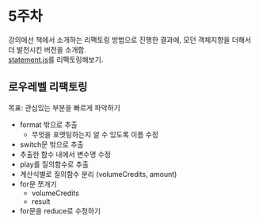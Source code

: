 # 5주차

강의에선 책에서 소개하는 리팩토링 방법으로 진행한 결과에, 모던 객체지향을 더해서 더 발전시킨 버전을 소개함.  
[statement.js](../challenge/statement.js)를 리팩토링해보기.

## 로우레벨 리팩토링

목표: 관심있는 부분을 빠르게 파악하기

- format 밖으로 추출
  - 무엇을 포맷팅하는지 알 수 있도록 이름 수정
- switch문 밖으로 추출
- 추출한 함수 내에서 변수명 수정
- play를 질의함수로 추출
- 계산식별로 질의함수 분리 (volumeCredits, amount)
- for문 쪼개기
  - volumeCredits
  - result
- for문을 reduce로 수정하기

